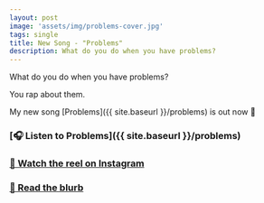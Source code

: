 ```yaml
---
layout: post
image: 'assets/img/problems-cover.jpg'
tags: single
title: New Song - "Problems"
description: What do you do when you have problems?
---
```


What do you do when you have problems?

You rap about them.

My new song [Problems]({{ site.baseurl }}/problems) is out now 🧯

### [🎧 Listen to Problems]({{ site.baseurl }}/problems)

### [🎥  Watch the reel on Instagram](https://www.instagram.com/reel/CxfqPS-K4XY/)

### [📄  Read the blurb](https://dylanhand.substack.com/p/welcome-to-hand-picked-new-song)
